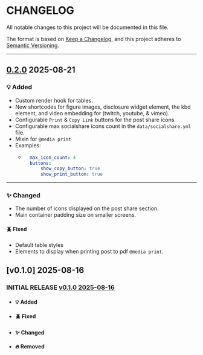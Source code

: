 # CHANGELOG

All notable changes to this project will be documented in this file.

The format is based on [Keep a Changelog](https://keepachangelog.com/en/1.1.0/),
and this project adheres to [Semantic Versioning](https://semver.org/spec/v2.0.0.html).

---

## [0.2.0] 2025-08-21

### 💡 Added
- Custom render hook for tables.
- New shortcodes for figure images, disclosure widget element, the kbd element, and video embedding for (twitch, youtube, & vimeo).
- Configurable `Print` & `Copy Link` buttons for the post share icons.
- Configurable max socialshare icons count in the `data/socialshare.yml` file.
- Mixin for `@media print`
- Examples:
  - ```yaml
      max_icon_count: 4
      buttons:
          show_copy_button: true
          show_print_button: true
      ```
---

### ✨ Changed
- The number of icons displayed on the post share section.
- Main container padding size on smaller screens.

#### 🪲 Fixed
- Default table styles
- Elements to display when printing post to pdf `@media print`.



## [v0.1.0] 2025-08-16
### INITIAL RELEASE [v0.1.0 2025-08-16](https://github.com/logstacklabs/plumeo/releases/tag/v0.1.0)
- #### 💡 Added
- #### 🪲 Fixed
- #### ✨ Changed
- #### 🔥 Removed


[0.2.0]: https://github.com/logstacklabs/plumeo/releases/tag/v0.2.0
[0.1.0]: https://github.com/logstacklabs/plumeo/releases/tag/v0.1.0
